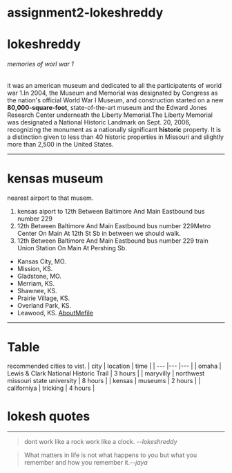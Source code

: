 # assignment2-lokeshreddy
# lokeshreddy 
###### memories of worl war 1
it was an american museum and dedicated to all the participatents of world war 1.In 2004, the Museum and Memorial was designated by Congress as the nation's official World War I Museum, and construction started on a new **80,000-square-foot**, state-of-the-art museum and the Edward Jones Research Center underneath the Liberty Memorial.The Liberty Memorial was designated a National Historic Landmark on Sept. 20, 2006, recognizing the monument as a nationally significant **historic** property. It is a distinction given to less than 40 historic properties in Missouri and slightly more than 2,500 in the United States.
_ _ _
# kensas museum
nearest airport to that musem.
1. kensas aiport to 12th Between Baltimore And Main Eastbound bus number 229
2. 12th Between Baltimore And Main Eastbound bus number 229Metro Center On Main At 12th St Sb in between we should walk.
3. 12th Between Baltimore And Main Eastbound bus number 229 train Union Station On Main At Pershing Sb.
- Kansas City, MO.
- Mission, KS.
- Gladstone, MO.
- Merriam, KS.
- Shawnee, KS.
- Prairie Village, KS.
- Overland Park, KS.
- Leawood, KS.
[AboutMefile](AboutMe.md)

_ _ _
# Table
recommended cities to vist.
| city | location | time |
| --- |--- |--- |
| omaha | Lewis & Clark National Historic Trail | 3 hours |
| maryvilly | northwest missouri state university | 8 hours |
| kensas | museums | 2 hours |
| californiya | tricking | 4 hours |
 # lokesh quotes
 ---
 >dont work like a rock work like a clock. *--lokeshreddy*

 >What matters in life is not what happens to you but what you remember and how you remember it.*--jaya* 


